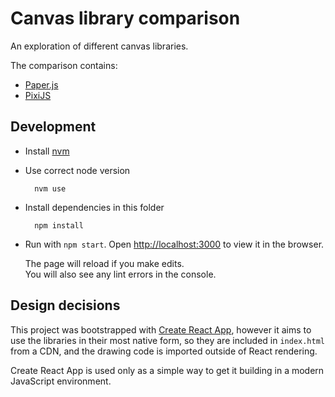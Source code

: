 # Canvas library comparison

An exploration of different canvas libraries.

The comparison contains:

- [Paper.js](http://paperjs.org/)
- [PixiJS](https://www.pixijs.com/)

## Development

- Install [nvm](https://github.com/creationix/nvm)
- Use correct node version

        nvm use

- Install dependencies in this folder

        npm install

- Run with `npm start`. Open [http://localhost:3000](http://localhost:3000) to view it in the browser.

  The page will reload if you make edits.<br>
  You will also see any lint errors in the console.

## Design decisions

This project was bootstrapped with [Create React App](https://github.com/facebook/create-react-app), however it aims to use the libraries in their most native form, so they are included in `index.html` from a CDN, and the drawing code is imported outside of React rendering.

Create React App is used only as a simple way to get it building in a modern JavaScript environment.
